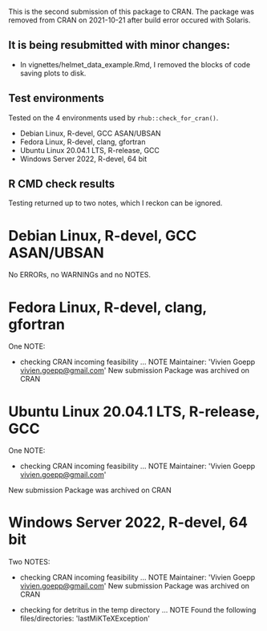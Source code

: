 This is the second submission of this package to CRAN. 
The package was removed from CRAN on 2021-10-21 after build error occured with Solaris.

It is being resubmitted with minor changes: 
- 
- In vignettes/helmet_data_example.Rmd, I removed the blocks of code saving plots to disk.

## Test environments
Tested on the 4 environments used by `rhub::check_for_cran()`.
* Debian Linux, R-devel, GCC ASAN/UBSAN
* Fedora Linux, R-devel, clang, gfortran
* Ubuntu Linux 20.04.1 LTS, R-release, GCC
* Windows Server 2022, R-devel, 64 bit

## R CMD check results
Testing returned up to two notes, which I reckon can be ignored.

# Debian Linux, R-devel, GCC ASAN/UBSAN
No ERRORs, no WARNINGs and no NOTES.

# Fedora Linux, R-devel, clang, gfortran
One NOTE:
* checking CRAN incoming feasibility ... NOTE
Maintainer: 'Vivien Goepp <vivien.goepp@gmail.com>'
New submission
Package was archived on CRAN

# Ubuntu Linux 20.04.1 LTS, R-release, GCC
One NOTE:
* checking CRAN incoming feasibility ... NOTE
Maintainer: 'Vivien Goepp <vivien.goepp@gmail.com>'

New submission
Package was archived on CRAN

# Windows Server 2022, R-devel, 64 bit
Two NOTES:
* checking CRAN incoming feasibility ... NOTE
Maintainer: 'Vivien Goepp <vivien.goepp@gmail.com>'
New submission
Package was archived on CRAN

* checking for detritus in the temp directory ... NOTE
Found the following files/directories:
  'lastMiKTeXException'
  
